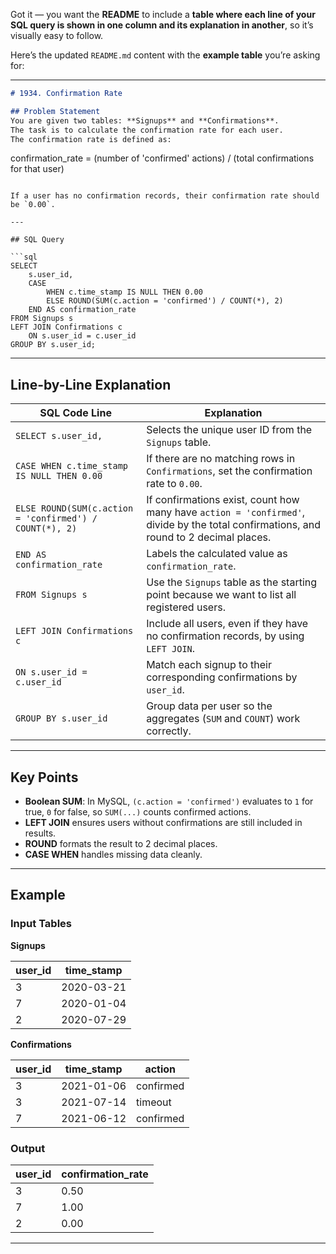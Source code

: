 Got it — you want the **README** to include a **table where each line of your SQL query is shown in one column and its explanation in another**, so it’s visually easy to follow.

Here’s the updated `README.md` content with the **example table** you’re asking for:

---

```markdown
# 1934. Confirmation Rate

## Problem Statement
You are given two tables: **Signups** and **Confirmations**.  
The task is to calculate the confirmation rate for each user.  
The confirmation rate is defined as:

```

confirmation\_rate = (number of 'confirmed' actions) / (total confirmations for that user)

````

If a user has no confirmation records, their confirmation rate should be `0.00`.

---

## SQL Query

```sql
SELECT 
    s.user_id, 
    CASE 
        WHEN c.time_stamp IS NULL THEN 0.00
        ELSE ROUND(SUM(c.action = 'confirmed') / COUNT(*), 2) 
    END AS confirmation_rate
FROM Signups s
LEFT JOIN Confirmations c
    ON s.user_id = c.user_id 
GROUP BY s.user_id;
````

---

## Line-by-Line Explanation

| SQL Code Line                                           | Explanation                                                                                                                           |
| ------------------------------------------------------- | ------------------------------------------------------------------------------------------------------------------------------------- |
| `SELECT s.user_id,`                                     | Selects the unique user ID from the `Signups` table.                                                                                  |
| `CASE WHEN c.time_stamp IS NULL THEN 0.00`              | If there are no matching rows in `Confirmations`, set the confirmation rate to `0.00`.                                                |
| `ELSE ROUND(SUM(c.action = 'confirmed') / COUNT(*), 2)` | If confirmations exist, count how many have `action = 'confirmed'`, divide by the total confirmations, and round to 2 decimal places. |
| `END AS confirmation_rate`                              | Labels the calculated value as `confirmation_rate`.                                                                                   |
| `FROM Signups s`                                        | Use the `Signups` table as the starting point because we want to list all registered users.                                           |
| `LEFT JOIN Confirmations c`                             | Include all users, even if they have no confirmation records, by using `LEFT JOIN`.                                                   |
| `ON s.user_id = c.user_id`                              | Match each signup to their corresponding confirmations by `user_id`.                                                                  |
| `GROUP BY s.user_id`                                    | Group data per user so the aggregates (`SUM` and `COUNT`) work correctly.                                                             |

---

## Key Points

* **Boolean SUM**: In MySQL, `(c.action = 'confirmed')` evaluates to `1` for true, `0` for false, so `SUM(...)` counts confirmed actions.
* **LEFT JOIN** ensures users without confirmations are still included in results.
* **ROUND** formats the result to 2 decimal places.
* **CASE WHEN** handles missing data cleanly.

---

## Example

### Input Tables

**Signups**

| user\_id | time\_stamp |
| -------- | ----------- |
| 3        | 2020-03-21  |
| 7        | 2020-01-04  |
| 2        | 2020-07-29  |

**Confirmations**

| user\_id | time\_stamp | action    |
| -------- | ----------- | --------- |
| 3        | 2021-01-06  | confirmed |
| 3        | 2021-07-14  | timeout   |
| 7        | 2021-06-12  | confirmed |

### Output

| user\_id | confirmation\_rate |
| -------- | ------------------ |
| 3        | 0.50               |
| 7        | 1.00               |
| 2        | 0.00               |

---


